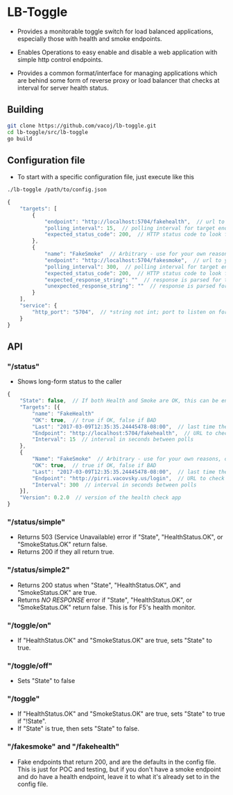 # LB-Toggle

- Provides a monitorable toggle switch for load balanced applications, especially those with health and smoke endpoints.

- Enables Operations to easy enable and disable a web application with simple http control endpoints.

- Provides a common format/interface for managing applications which are behind some form of reverse proxy or load balancer that checks at interval for server health status.

## Building

``` bash
git clone https://github.com/vacoj/lb-toggle.git
cd lb-toggle/src/lb-toggle
go build
```

## Configuration file

- To start with a specific configuration file, just execute like this

``` bash
./lb-toggle /path/to/config.json
```

``` javascript
{
    "targets": [
        {
            "endpoint": "http://localhost:5704/fakehealth",  // url to your application's health endpoint
            "polling_interval": 15,  // polling interval for target endpoint, in seconds
            "expected_status_code": 200,  // HTTP status code to look for.  If this isn't returned when the check happens, we mark OK as false.
        },
        {
            "name": "FakeSmoke"  // Arbitrary - use for your own reasons, or leave it blank.
            "endpoint": "http://localhost:5704/fakesmoke",  // url to your application's health endpoint
            "polling_interval": 300,  // polling interval for target endpoint, in seconds
            "expected_status_code": 200,  // HTTP status code to look for.  If this isn't returned when the check happens, we mark OK as false.
            "expected_response_string": ""  // response is parsed for this string.  If expected_response_string is blank, check is ignored.  If found, OK is true
            "unexpected_response_string": ""  // response is parsed for this string.  If unexpected_response_string is blank, check is ignored.  If found, OK is false  (an example would be searching repsonse text for {"thisthing": false}, and if found, causes OK to be set to false)
        }
    ],
    "service": {
        "http_port": "5704",  // *string not int; port to listen on for incoming web requests
    }
}
```

## API

### "/status"

- Shows long-form status to the caller

``` javascript
{
    "State": false,  // If both Health and Smoke are OK, this can be enabled.  If either of the mentioned are *NOT OK*, will be false.  If both endpoints are OK, this can be toggled true and false.
    "Targets": [{
        "name": "FakeHealth"
        "OK": true,  // true if OK, false if BAD
        "Last": "2017-03-09T12:35:35.24445478-08:00",  // last time the status of the health endpoint was OK
        "Endpoint": "http://localhost:5704/fakehealth",  // URL to check for status
        "Interval": 15  // interval in seconds between polls
    },
    {
        "Name": "FakeSmoke"  // Arbitrary - use for your own reasons, or leave it blank.
        "OK": true,  // true if OK, false if BAD
        "Last": "2017-03-09T12:35:35.24445478-08:00",  // last time the status of the health endpoint was OK
        "Endpoint": "http://pirri.vacovsky.us/login",  // URL to check for status
        "Interval": 300  // interval in seconds between polls
    }],
    "Version": 0.2.0  // version of the health check app
}
```

### "/status/simple"

- Returns 503 (Service Unavailable) error if "State", "HealthStatus.OK", or "SmokeStatus.OK" return false.
- Returns 200 if they all return true.

### "/status/simple2"

- Returns 200 status when "State", "HealthStatus.OK", and "SmokeStatus.OK" are true.
- Returns *NO RESPONSE* error if "State", "HealthStatus.OK", or "SmokeStatus.OK" return false.  This is for F5's health monitor.

### "/toggle/on"

- If "HealthStatus.OK" and "SmokeStatus.OK" are true, sets "State" to true.

### "/toggle/off"

- Sets "State" to false

### "/toggle"

- If "HealthStatus.OK" and "SmokeStatus.OK" are true, sets "State" to true if "!State".
- If "State" is true, then sets "State" to false.

### "/fakesmoke" and "/fakehealth"

- Fake endpoints that return 200, and are the defaults in the config file.  This is just for POC and testing, but if you don't have a smoke endpoint and do have a health endpoint, leave it to what it's already set to in the config file.
